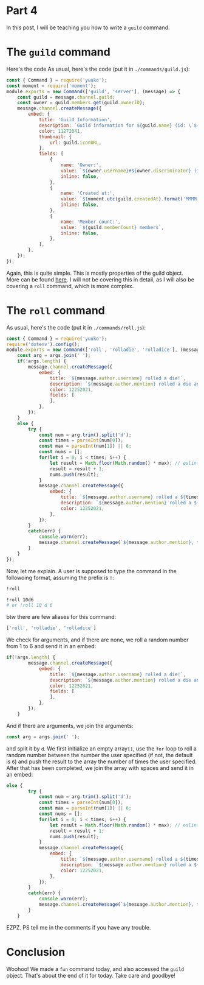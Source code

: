 # Part 4
In this post, I will be teaching you how to write a `guild` command. 

# The `guild` command
Here's the code As usual, here's the code (put it in `./commands/guild.js`):
```js
const { Command } = require('yuuko');
const moment = require('moment');
module.exports = new Command(['guild', 'server'], (message) => {
	const guild = message.channel.guild;
	const owner = guild.members.get(guild.ownerID);
	message.channel.createMessage({
		embed: {
			title: 'Guild Information',
			description: `Guild information for ${guild.name} (id: \`${guild.id}\`)`,
			color: 11272041,
			thumbnail: {
				url: guild.iconURL,
			},
			fields: [
				{
					name: 'Owner:',
					value: `${owner.username}#${owner.discriminator} (id: \`${guild.ownerID}\`)`,
					inline: false,
				},
				{
					name: 'Created at:',
					value: `${moment.utc(guild.createdAt).format('MMMM, Do YYYY, h:mm:ss a')}`,
					inline: false,
				},
				{
					name: 'Member count:',
					value: `${guild.memberCount} members`,
					inline: false,
				},
			],
		},
	});
});
```
Again, this is quite simple. This is mostly properties of the guild object. More can be found [here](https://abal.moe/Eris/docs/Guild). I will not be covering this in detail, as I will also be covering a `roll` command, which is more complex.

# The `roll` command
As usual, here's the code (put it in `./commands/roll.js`):
```js
const { Command } = require('yuuko');
require('dotenv').config();
module.exports = new Command(['roll', 'rolladie', 'rolladice'], (message, args) => {
	const arg = args.join(' ');
	if(!args.length) {
		message.channel.createMessage({
			embed: {
				title: `${message.author.username} rolled a die!`,
				description: `${message.author.mention} rolled a die and got **${Math.floor(Math.random() * 6) + 1}**!`,
				color: 12252021,
				fields: [
				],
			},
		});
	}
	else {
		try {
			const num = arg.trim().split('d');
			const times = parseInt(num[0]);
			const max = parseInt(num[1]) || 6;
			const nums = [];
			for(let i = 0; i < times; i++) {
				let result = Math.floor(Math.random() * max); // eslint-disable-line prefer-const
				result = result + 1;
				nums.push(result);
			}
			message.channel.createMessage({
				embed: {
					title: `${message.author.username} rolled a ${times} dice!`,
					description: `${message.author.mention} rolled a ${times} dice and got [ **${nums.join(' ')}** ]!`,
					color: 12252021,
				},
			});
		}
		catch(err) {
			console.warn(err);
			message.channel.createMessage(`${message.author.mention}, the correct usage would be \`${process.env.PREFIX} roll <number of dice to roll>d<highest number on the die>\``);
		}
	}
});
```
Now, let me explain. 
A user is supposed to type the command in the followoing format, assuming the prefix is `!`:
```bash
!roll
```
```bash
!roll 10d6
# or !roll 10 d 6
```

btw there are few aliases for this command:
```js
['roll', 'rolladie', 'rolladice']
```
We check for arguments, and if there are none, we roll a random number from 1 to 6 and send it in an embed:
```js
if(!args.length) {
        message.channel.createMessage({
            embed: {
                title: `${message.author.username} rolled a die!`,
                description: `${message.author.mention} rolled a die and got **${Math.floor(Math.random() * 6) + 1}**!`,
                color: 12252021,
                fields: [
                ],
            },
        });
    }
```
And if there are arguments, we join the arguments:
```js
const arg = args.join(' ');
```
and split it by `d`.
We first initialize an empty array`[]`, use the `for` loop to roll a random number between the number the user specified (if not, the default is `6`) and push the result to the array the number of times the user specified.    
After that has been completed, we join the array with spaces and send it in an embed:
```js
else {
        try {
            const num = arg.trim().split('d');
            const times = parseInt(num[0]);
            const max = parseInt(num[1]) || 6;
            const nums = [];
            for(let i = 0; i < times; i++) {
                let result = Math.floor(Math.random() * max); // eslint-disable-line prefer-const
                result = result + 1;
                nums.push(result);
            }
            message.channel.createMessage({
                embed: {
                    title: `${message.author.username} rolled a ${times} dice!`,
                    description: `${message.author.mention} rolled a ${times} dice and got [ **${nums.join(' ')}** ]!`,
                    color: 12252021,
                },
            });
        }
        catch(err) {
            console.warn(err);
            message.channel.createMessage(`${message.author.mention}, the correct usage would be \`${process.env.PREFIX} roll <number of dice to roll>d<highest number on the die>\``);
        }
    }
```
EZPZ.
PS tell me in the comments if you have any trouble.

# Conclusion
Woohoo! We made a `fun` command today, and also accessed the `guild` object. That's about the end of it for today.
Take care and goodbye!